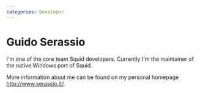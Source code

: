 ```yaml
---
categories: Developer
---
```

# Guido Serassio

I'm one of the core team Squid developers. Currently I'm the maintainer
of the native Windows port of Squid.

More information about me can be found on my personal homepage
<http://www.serassio.it/>.
